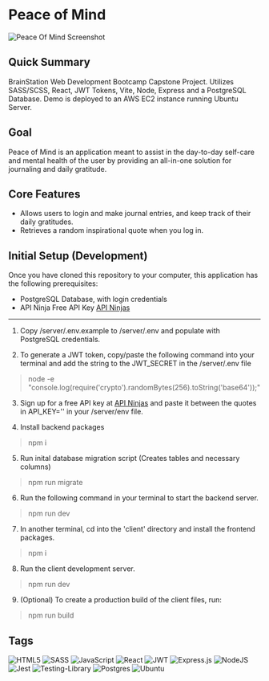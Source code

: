 # Peace of Mind

![Peace Of Mind Screenshot](https://my-portfolio-screens.s3.ca-central-1.amazonaws.com/peaceofmind/peaceofmind-screenshot.png)

## Quick Summary

BrainStation Web Development Bootcamp Capstone Project. Utilizes SASS/SCSS, React, JWT Tokens, Vite, Node, Express and a PostgreSQL Database. Demo is deployed to an AWS EC2 instance running Ubuntu Server.

## Goal

Peace of Mind is an application meant to assist in the day-to-day self-care and mental health of the user by providing an all-in-one solution for journaling and daily gratitude.

## Core Features

- Allows users to login and make journal entries, and keep track of their daily gratitudes.
- Retrieves a random inspirational quote when you log in.

## Initial Setup (Development)

Once you have cloned this repository to your computer, this application has the following prerequisites:

- PostgreSQL Database, with login credentials
- API Ninja Free API Key [API Ninjas](https://api-ninjas.com/register)

---

1. Copy /server/.env.example to /server/.env and populate with PostgreSQL credentials.

2. To generate a JWT token, copy/paste the following command into your terminal and add the string to the JWT_SECRET in the /server/.env file

> node -e "console.log(require('crypto').randomBytes(256).toString('base64'));"

3. Sign up for a free API key at [API Ninjas](https://api-ninjas.com/register) and paste it between the quotes in API_KEY='' in your /server/env file.

4. Install backend packages

> npm i

5. Run inital database migration script (Creates tables and necessary columns)

> npm run migrate

6. Run the following command in your terminal to start the backend server.

> npm run dev

7. In another terminal, cd into the 'client' directory and install the frontend packages.

> npm i

8. Run the client development server.

> npm run dev

9. (Optional) To create a production build of the client files, run:

> npm run build

## Tags

![HTML5](https://img.shields.io/badge/html5-%23E34F26.svg?style=for-the-badge&logo=html5&logoColor=white)
![SASS](https://img.shields.io/badge/SASS-hotpink.svg?style=for-the-badge&logo=SASS&logoColor=white)
![JavaScript](https://img.shields.io/badge/javascript-%23323330.svg?style=for-the-badge&logo=javascript&logoColor=%23F7DF1E)
![React](https://img.shields.io/badge/react-%2320232a.svg?style=for-the-badge&logo=react&logoColor=%2361DAFB)
![JWT](https://img.shields.io/badge/JWT-black?style=for-the-badge&logo=JSON%20web%20tokens)
![Express.js](https://img.shields.io/badge/express.js-%23404d59.svg?style=for-the-badge&logo=express&logoColor=%2361DAFB)
![NodeJS](https://img.shields.io/badge/node.js-6DA55F?style=for-the-badge&logo=node.js&logoColor=white)
![Jest](https://img.shields.io/badge/-jest-%23C21325?style=for-the-badge&logo=jest&logoColor=white)
![Testing-Library](https://img.shields.io/badge/-TestingLibrary-%23E33332?style=for-the-badge&logo=testing-library&logoColor=white)
![Postgres](https://img.shields.io/badge/postgres-%23316192.svg?style=for-the-badge&logo=postgresql&logoColor=white)
![Ubuntu](https://img.shields.io/badge/Ubuntu-E95420?style=for-the-badge&logo=ubuntu&logoColor=white)
